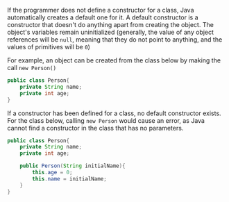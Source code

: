 If the programmer does not define a constructor for a class, Java automatically creates a default one for it. A default constructor is a constructor that doesn't do anything apart from creating the object. The object's variables remain uninitialized (generally, the value of any object references will be `null`, meaning that they do not point to anything, and the values of primitives will be `0`)

For example, an object can be created from the class below by making the call `new Person()`

```Java
public class Person{
	private String name;
	private int age;
}
```

If a constructor has been defined for a class, no default constructor exists. For the class below, calling `new Person` would cause an error, as Java cannot find a constructor in the class that has no parameters.

```Java
public class Person{
	private String name;
	private int age;

	public Person(String initialName){
		this.age = 0;
		this.name = initialName;
	}
}
```